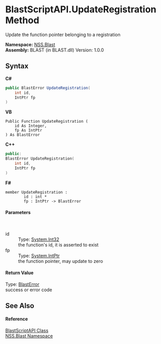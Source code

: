 # BlastScriptAPI.UpdateRegistration Method 
 

Update the function pointer belonging to a registration

**Namespace:**&nbsp;<a href="88b55311-4a89-0894-e27a-e157e443c7f7.md">NSS.Blast</a><br />**Assembly:**&nbsp;BLAST (in BLAST.dll) Version: 1.0.0

## Syntax

**C#**<br />
``` C#
public BlastError UpdateRegistration(
	int id,
	IntPtr fp
)
```

**VB**<br />
``` VB
Public Function UpdateRegistration ( 
	id As Integer,
	fp As IntPtr
) As BlastError
```

**C++**<br />
``` C++
public:
BlastError UpdateRegistration(
	int id, 
	IntPtr fp
)
```

**F#**<br />
``` F#
member UpdateRegistration : 
        id : int * 
        fp : IntPtr -> BlastError 

```


#### Parameters
&nbsp;<dl><dt>id</dt><dd>Type: <a href="https://docs.microsoft.com/dotnet/api/system.int32" target="_blank" rel="noopener noreferrer">System.Int32</a><br />the function's id, it is asserted to exist</dd><dt>fp</dt><dd>Type: <a href="https://docs.microsoft.com/dotnet/api/system.intptr" target="_blank" rel="noopener noreferrer">System.IntPtr</a><br />the function pointer, may update to zero</dd></dl>

#### Return Value
Type: <a href="db8cb631-f3f7-e809-8853-bc1b825061a7.md">BlastError</a><br />success or error code

## See Also


#### Reference
<a href="e6f5a4bb-3337-aec4-3768-690bdad3c62b.md">BlastScriptAPI Class</a><br /><a href="88b55311-4a89-0894-e27a-e157e443c7f7.md">NSS.Blast Namespace</a><br />